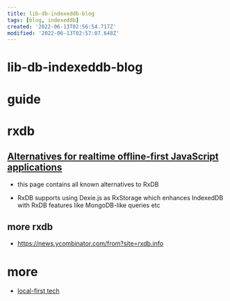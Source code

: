 ```yaml
---
title: lib-db-indexeddb-blog
tags: [blog, indexeddb]
created: '2022-06-13T02:56:54.717Z'
modified: '2022-06-13T02:57:07.648Z'
---
```


# lib-db-indexeddb-blog



# guide

# rxdb

## [Alternatives for realtime offline-first JavaScript applications](https://rxdb.info/alternatives.html)
- this page contains all known alternatives to RxDB


- RxDB supports using Dexie.js as RxStorage which enhances IndexedDB with RxDB features like MongoDB-like queries etc

## more rxdb
- https://news.ycombinator.com/from?site=rxdb.info


# more
- [local-first tech](https://jaredforsyth.com/posts/)

